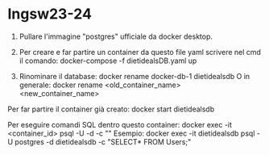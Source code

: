# Ingsw23-24

1. Pullare l'immagine "postgres" ufficiale da docker desktop.

2. Per creare e far partire un container da questo file yaml scrivere nel cmd il comando:
    docker-compose -f dietidealsDB.yaml up

3. Rinominare il database:
    docker rename docker-db-1 dietidealsdb
   O in generale:
    docker rename <old_container_name> <new_container_name>

Per far partire il container già creato:
    docker start dietidealsdb

Per eseguire comandi SQL dentro questo container:
    docker exec -it <container_id> psql -U <username> -d <database> -c "<SQL command>"
Esempio:
    docker exec -it dietidealsdb psql -U postgres -d dietidealsdb -c "SELECT* FROM Users;"